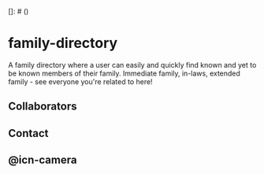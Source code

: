 []: # (<script type="module" src="https://unpkg.com/ionicons@5.5.2/dist/ionicons/ionicons.esm.js"></script>)
<script nomodule src="https://unpkg.com/ionicons@5.5.2/dist/ionicons/ionicons.js"></script>

# family-directory
A family directory where a user can easily and quickly find known and yet to be known members of their family. Immediate family, in-laws, extended family - see everyone you're related to here!


## Collaborators


## Contact


## @icn-camera
